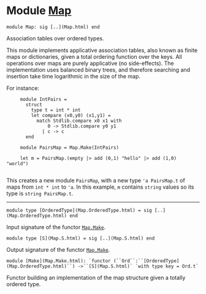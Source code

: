 # Module [Map](type_Map.html)


```
module Map: sig [..](Map.html) end
```


Association tables over ordered types.


This module implements applicative association tables, also known as
 finite maps or dictionaries, given a total ordering function
 over the keys.
 All operations over maps are purely applicative (no side-effects).
 The implementation uses balanced binary trees, and therefore searching
 and insertion take time logarithmic in the size of the map.


For instance:



```
     module IntPairs =
       struct
         type t = int * int
         let compare (x0,y0) (x1,y1) =
           match Stdlib.compare x0 x1 with
               0 -> Stdlib.compare y0 y1
             | c -> c
       end

     module PairsMap = Map.Make(IntPairs)

     let m = PairsMap.(empty |> add (0,1) "hello" |> add (1,0) "world")
   
```

This creates a new module `PairsMap`, with a new type `'a PairsMap.t`
 of maps from `int * int` to `'a`. In this example, `m` contains `string`
 values so its type is `string PairsMap.t`.





---


```
module type [OrderedType](Map.OrderedType.html) = sig [..](Map.OrderedType.html) end
```

Input signature of the functor [`Map.Make`](Map.Make.html).



```
module type [S](Map.S.html) = sig [..](Map.S.html) end
```

Output signature of the functor [`Map.Make`](Map.Make.html).



```
module [Make](Map.Make.html): `functor (``Ord``:``[OrderedType](Map.OrderedType.html)``) ->``[S](Map.S.html)` `with type key = Ord.t`
```

Functor building an implementation of the map structure
 given a totally ordered type.


